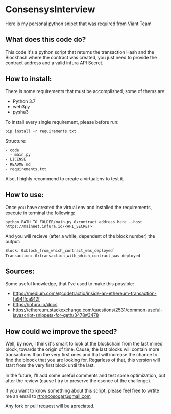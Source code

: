 # ConsensysInterview
Here is my personal python snipet that was required from Viant Team

## What does this code do?

This code it's a python script that returns the transaction Hash and the Blockhash where the contract was created, you just need to provide the contract address and a valid infura API Secret.

## How to install:

There is some requirements that must be accomplished, some of thems are:

 * Python 3.7
 * web3py
 * pysha3
 
To install every single requirement, please before run:
 
 `pip install -r requirements.txt` 
 
 Structure:
 ```bash
 - code
   - main.py
 - LICENSE
 - README.md
 - requirements.txt
 ```
 
 
 Also, I highly recommend to create a virtualenv to test it.
 
 ## How to use:
 
 Once you have created the virtual env and installed the requirements, execute in terminal the following:
 
 `python PATH_TO_FOLDER/main.py 0xcontract_address_here --host https://mainnet.infura.io/<API_SECRET>`
 
 And you will recieve (after a while, dependent of the block number) the output:
 
```bash 
Block: 0xblock_from_which_contract_was_deployed`
Transaction: 0xtransaction_with_which_contract_was deployed
```
  
 ## Sources:
 Some useful knowledge, that I've used to make this possible:
 
 * https://medium.com/@codetractio/inside-an-ethereum-transaction-fa94ffca912f
 * https://infura.io/docs
 * https://ethereum.stackexchange.com/questions/2531/common-useful-javascript-snippets-for-geth/3478#3478
 
 ## How could we improve the speed?
 
 Well, by now, I think it's smart to look at the blockchain from the last mined block, towards the origin of time. Cause, the last blocks will contain more transactions than the very first ones and that will increase the chance to find the bloock that you are looking for. Regarless of that, this version will start from the very first block until the last.
 
 In the future, I'll add some useful comments and test some optimization, but after the review (cause I try to preserve the esence of the challenge). 
 
 If you want to know something about this script, please feel free to wrtite me an email to rtroncosogar@gmail.com
 
 Any fork or pull request will be apreciated.
 